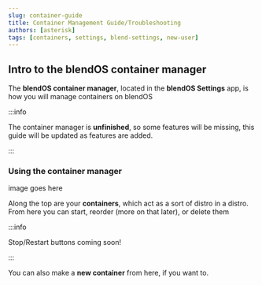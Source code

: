 ```yaml
---
slug: container-guide
title: Container Management Guide/Troubleshooting
authors: [asterisk]
tags: [containers, settings, blend-settings, new-user]
---
```


## Intro to the blendOS container manager

The **blendOS container manager**, located in the **blendOS Settings** app, is how you will manage containers on blendOS

:::info

The container manager is **unfinished**, so some features will be missing, this guide will be updated as features are added.

:::

### Using the container manager

image goes here
<div class="gap"></div>

Along the top are your **containers**, which act as a sort of distro in a distro. From here you can start, reorder (more on that later), or delete them

:::info

Stop/Restart buttons coming soon!

:::

You can also make a **new container** from here, if you want to.
